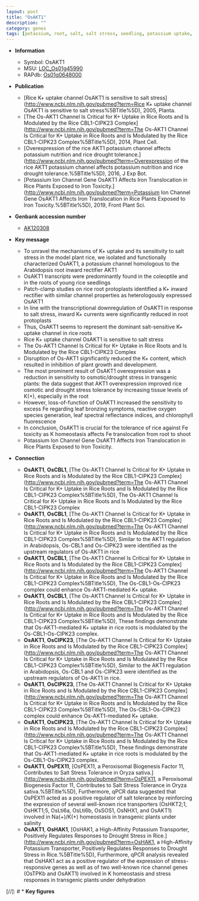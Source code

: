 ```yaml
---
layout: post
title: "OsAKT1"
description: ""
category: genes
tags: [potassium, root, salt, salt stress, seedling, potassium uptake, plant growth, growth, development, drought, tolerance, stress, drought stress, drought stress , stress tolerance, leaf, shoot, homeostasis, iron, reactive oxygen species]
---
```


* **Information**  
    + Symbol: OsAKT1  
    + MSU: [LOC_Os01g45990](http://rice.plantbiology.msu.edu/cgi-bin/ORF_infopage.cgi?orf=LOC_Os01g45990)  
    + RAPdb: [Os01g0648000](http://rapdb.dna.affrc.go.jp/viewer/gbrowse_details/irgsp1?name=Os01g0648000)  

* **Publication**  
    + [Rice K+ uptake channel OsAKT1 is sensitive to salt stress](http://www.ncbi.nlm.nih.gov/pubmed?term=Rice K+ uptake channel OsAKT1 is sensitive to salt stress%5BTitle%5D), 2005, Planta.
    + [The Os-AKT1 Channel Is Critical for K+ Uptake in Rice Roots and Is Modulated by the Rice CBL1-CIPK23 Complex](http://www.ncbi.nlm.nih.gov/pubmed?term=The Os-AKT1 Channel Is Critical for K+ Uptake in Rice Roots and Is Modulated by the Rice CBL1-CIPK23 Complex%5BTitle%5D), 2014, Plant Cell.
    + [Overexpression of the rice AKT1 potassium channel affects potassium nutrition and rice drought tolerance.](http://www.ncbi.nlm.nih.gov/pubmed?term=Overexpression of the rice AKT1 potassium channel affects potassium nutrition and rice drought tolerance.%5BTitle%5D), 2016, J Exp Bot.
    + [Potassium Ion Channel Gene OsAKT1 Affects Iron Translocation in Rice Plants Exposed to Iron Toxicity.](http://www.ncbi.nlm.nih.gov/pubmed?term=Potassium Ion Channel Gene OsAKT1 Affects Iron Translocation in Rice Plants Exposed to Iron Toxicity.%5BTitle%5D), 2019, Front Plant Sci.

* **Genbank accession number**  
    + [AK120308](http://www.ncbi.nlm.nih.gov/nuccore/AK120308)

* **Key message**  
    + To unravel the mechanisms of K+ uptake and its sensitivity to salt stress in the model plant rice, we isolated and functionally characterized OsAKT1, a potassium channel homologous to the Arabidopsis root inward rectifier AKT1
    + OsAKT1 transcripts were predominantly found in the coleoptile and in the roots of young rice seedlings
    + Patch-clamp studies on rice root protoplasts identified a K+ inward rectifier with similar channel properties as heterologously expressed OsAKT1
    + In line with the transcriptional downregulation of OsAKT1 in response to salt stress, inward K+ currents were significantly reduced in root protoplasts
    + Thus, OsAKT1 seems to represent the dominant salt-sensitive K+ uptake channel in rice roots
    + Rice K+ uptake channel OsAKT1 is sensitive to salt stress
    + The Os-AKT1 Channel Is Critical for K+ Uptake in Rice Roots and Is Modulated by the Rice CBL1-CIPK23 Complex
    + Disruption of Os-AKT1 significantly reduced the K+ content, which resulted in inhibition of plant growth and development.
    + The most prominent result of OsAKT1 overexpression was a reduction in sensitivity to osmotic/drought stress in transgenic plants: the data suggest that AKT1 overexpression improved rice osmotic and drought stress tolerance by increasing tissue levels of K(+), especially in the root
    + However, loss-of-function of OsAKT1 increased the sensitivity to excess Fe regarding leaf bronzing symptoms, reactive oxygen species generation, leaf spectral reflectance indices, and chlorophyll fluorescence
    + In conclusion, OsAKT1 is crucial for the tolerance of rice against Fe toxicity as K homeostasis affects Fe translocation from root to shoot
    + Potassium Ion Channel Gene OsAKT1 Affects Iron Translocation in Rice Plants Exposed to Iron Toxicity.

* **Connection**  
    + __OsAKT1__, __OsCBL1__, [The Os-AKT1 Channel Is Critical for K+ Uptake in Rice Roots and Is Modulated by the Rice CBL1-CIPK23 Complex](http://www.ncbi.nlm.nih.gov/pubmed?term=The Os-AKT1 Channel Is Critical for K+ Uptake in Rice Roots and Is Modulated by the Rice CBL1-CIPK23 Complex%5BTitle%5D), The Os-AKT1 Channel Is Critical for K+ Uptake in Rice Roots and Is Modulated by the Rice CBL1-CIPK23 Complex
    + __OsAKT1__, __OsCBL1__, [The Os-AKT1 Channel Is Critical for K+ Uptake in Rice Roots and Is Modulated by the Rice CBL1-CIPK23 Complex](http://www.ncbi.nlm.nih.gov/pubmed?term=The Os-AKT1 Channel Is Critical for K+ Uptake in Rice Roots and Is Modulated by the Rice CBL1-CIPK23 Complex%5BTitle%5D), Similar to the AKT1 regulation in Arabidopsis, Os-CBL1 and Os-CIPK23 were identified as the upstream regulators of Os-AKT1 in rice
    + __OsAKT1__, __OsCBL1__, [The Os-AKT1 Channel Is Critical for K+ Uptake in Rice Roots and Is Modulated by the Rice CBL1-CIPK23 Complex](http://www.ncbi.nlm.nih.gov/pubmed?term=The Os-AKT1 Channel Is Critical for K+ Uptake in Rice Roots and Is Modulated by the Rice CBL1-CIPK23 Complex%5BTitle%5D), The Os-CBL1-Os-CIPK23 complex could enhance Os-AKT1-mediated K+ uptake.
    + __OsAKT1__, __OsCBL1__, [The Os-AKT1 Channel Is Critical for K+ Uptake in Rice Roots and Is Modulated by the Rice CBL1-CIPK23 Complex](http://www.ncbi.nlm.nih.gov/pubmed?term=The Os-AKT1 Channel Is Critical for K+ Uptake in Rice Roots and Is Modulated by the Rice CBL1-CIPK23 Complex%5BTitle%5D), These findings demonstrate that Os-AKT1-mediated K+ uptake in rice roots is modulated by the Os-CBL1-Os-CIPK23 complex.
    + __OsAKT1__, __OsCIPK23__, [The Os-AKT1 Channel Is Critical for K+ Uptake in Rice Roots and Is Modulated by the Rice CBL1-CIPK23 Complex](http://www.ncbi.nlm.nih.gov/pubmed?term=The Os-AKT1 Channel Is Critical for K+ Uptake in Rice Roots and Is Modulated by the Rice CBL1-CIPK23 Complex%5BTitle%5D), Similar to the AKT1 regulation in Arabidopsis, Os-CBL1 and Os-CIPK23 were identified as the upstream regulators of Os-AKT1 in rice.
    + __OsAKT1__, __OsCIPK23__, [The Os-AKT1 Channel Is Critical for K+ Uptake in Rice Roots and Is Modulated by the Rice CBL1-CIPK23 Complex](http://www.ncbi.nlm.nih.gov/pubmed?term=The Os-AKT1 Channel Is Critical for K+ Uptake in Rice Roots and Is Modulated by the Rice CBL1-CIPK23 Complex%5BTitle%5D), The Os-CBL1-Os-CIPK23 complex could enhance Os-AKT1-mediated K+ uptake.
    + __OsAKT1__, __OsCIPK23__, [The Os-AKT1 Channel Is Critical for K+ Uptake in Rice Roots and Is Modulated by the Rice CBL1-CIPK23 Complex](http://www.ncbi.nlm.nih.gov/pubmed?term=The Os-AKT1 Channel Is Critical for K+ Uptake in Rice Roots and Is Modulated by the Rice CBL1-CIPK23 Complex%5BTitle%5D), These findings demonstrate that Os-AKT1-mediated K+ uptake in rice roots is modulated by the Os-CBL1-Os-CIPK23 complex.
    + __OsAKT1__, __OsPEX11__, [OsPEX11, a Peroxisomal Biogenesis Factor 11, Contributes to Salt Stress Tolerance in Oryza sativa.](http://www.ncbi.nlm.nih.gov/pubmed?term=OsPEX11, a Peroxisomal Biogenesis Factor 11, Contributes to Salt Stress Tolerance in Oryza sativa.%5BTitle%5D), Furthermore, qPCR data suggested that OsPEX11 acted as a positive regulator of salt tolerance by reinforcing the expression of several well-known rice transporters (OsHKT2;1, OsHKT1;5, OsLti6a, OsLti6b, OsSOS1, OsNHX1, and OsAKT1) involved in Na(+)/K(+) homeostasis in transgenic plants under salinity
    + __OsAKT1__, __OsHAK1__, [OsHAK1, a High-Affinity Potassium Transporter, Positively Regulates Responses to Drought Stress in Rice.](http://www.ncbi.nlm.nih.gov/pubmed?term=OsHAK1, a High-Affinity Potassium Transporter, Positively Regulates Responses to Drought Stress in Rice.%5BTitle%5D),  Furthermore, qPCR analysis revealed that OsHAK1 act as a positive regulator of the expression of stress-responsive genes as well as of two well-known rice channel genes (OsTPKb and OsAKT1) involved in K homeostasis and stress responses in transgenic plants under dehydration

[//]: # * **Key figures**  


